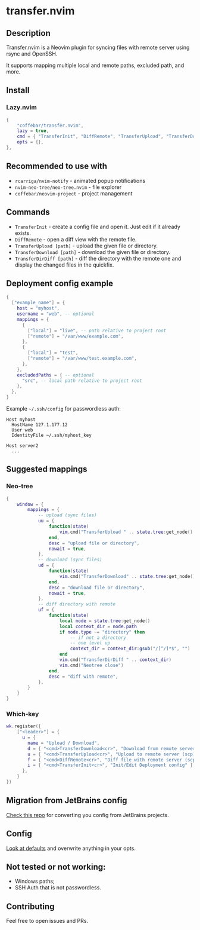 # transfer.nvim

## Description

Transfer.nvim is a Neovim plugin for syncing files with remote server using rsync and OpenSSH.

It supports mapping multiple local and remote paths, excluded path, and more.

## Install

### Lazy.nvim

```lua
{
    "coffebar/transfer.nvim",
    lazy = true,
    cmd = { "TransferInit", "DiffRemote", "TransferUpload", "TransferDownload", "TransferDirDiff" },
    opts = {},
},
```

## Recommended to use with

- `rcarriga/nvim-notify` - animated popup notifications
- `nvim-neo-tree/neo-tree.nvim` - file explorer
- `coffebar/neovim-project` - project management

## Commands

- `TransferInit` - create a config file and open it. Just edit if it already exists.
- `DiffRemote` - open a diff view with the remote file.
- `TransferUpload [path]` - upload the given file or directory.
- `TransferDownload [path]` - download the given file or directory.
- `TransferDirDiff [path]` - diff the directory with the remote one and display the changed files in the quickfix.

## Deployment config example

```lua
{
  ["example_name"] = {
    host = "myhost",
    username = "web", -- optional
    mappings = {
      {
        ["local"] = "live", -- path relative to project root
        ["remote"] = "/var/www/example.com",
      },
      {
        ["local"] = "test",
        ["remote"] = "/var/www/test.example.com",
      },
    },
    excludedPaths = { -- optional
      "src", -- local path relative to project root
    },
  },
}
```

Example `~/.ssh/config` for passwordless auth:

```ssh
Host myhost
  HostName 127.1.177.12
  User web
  IdentityFile ~/.ssh/myhost_key

Host server2
  ...
```

## Suggested mappings

### Neo-tree

```lua
{
    window = {
        mappings = {
            -- upload (sync files)
            uu = {
                function(state)
                    vim.cmd("TransferUpload " .. state.tree:get_node().path)
                end,
                desc = "upload file or directory",
                nowait = true,
            },
            -- download (sync files)
            ud = {
                function(state)
                    vim.cmd("TransferDownload" .. state.tree:get_node().path)
                end,
                desc = "download file or directory",
                nowait = true,
            },
            -- diff directory with remote
            uf = {
                function(state)
                    local node = state.tree:get_node()
                    local context_dir = node.path
                    if node.type ~= "directory" then
                        -- if not a directory
                        -- one level up
                        context_dir = context_dir:gsub("/[^/]*$", "")
                    end
                    vim.cmd("TransferDirDiff " .. context_dir)
                    vim.cmd("Neotree close")
                end,
                desc = "diff with remote",
            },
        }
    }
}
```

### Which-key

```lua
wk.register({
    ["<leader>"] = {
      u = {
        name = "Upload / Download",
        d = { "<cmd>TransferDownload<cr>", "Download from remote server (scp)" },
        u = { "<cmd>TransferUpload<cr>", "Upload to remote server (scp)" },
        f = { "<cmd>DiffRemote<cr>", "Diff file with remote server (scp)" },
        i = { "<cmd>TransferInit<cr>", "Init/Edit Deployment config" },
      },
    }
})
```

## Migration from JetBrains config

[Check this repo](https://github.com/coffebar/jetbrains-deployment-config-to-lua) for converting you config from JetBrains projects.

## Config

[Look at defaults](https://github.com/coffebar/transfer.nvim/blob/main/lua/transfer/config.lua) and overwrite anything in your opts.


## Not tested or not working:

- Windows paths;
- SSH Auth that is not passwordless.

## Contributing

Feel free to open issues and PRs.

